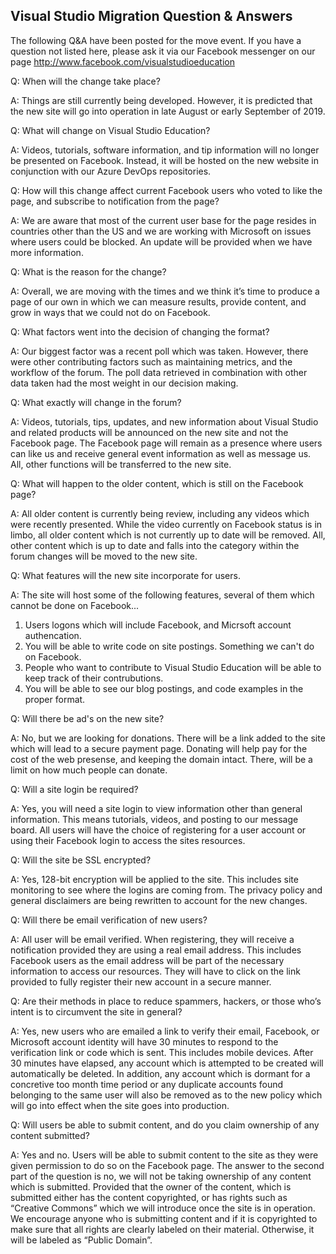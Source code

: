## Visual Studio Migration Question & Answers

The following Q&A have been posted for the move event. If you have a question not listed here, please ask it via
our Facebook messenger on our page http://www.facebook.com/visualstudioeducation


Q: When will the change take place?

A: Things are still currently being developed. However, it is predicted that the new site will go into operation in late August or early September of 2019.


Q: What will change on Visual Studio Education?

A: Videos, tutorials, software information, and tip information will no longer be presented on Facebook. Instead, it will be hosted on the new website in conjunction with our Azure DevOps repositories.


Q: How will this change affect current Facebook users who voted to like the page, and subscribe to notification from the page?

A: We are aware that most of the current user base for the page resides in countries other than the US and we are working with Microsoft on issues where users could be blocked. An update will be provided when we have more information.


Q: What is the reason for the change?

A: Overall, we are moving with the times and we think it’s time to produce a page of our own in which we can measure results, provide content, and grow in ways that we could not do on Facebook.


Q: What factors went into the decision of changing the format?

A: Our biggest factor was a recent poll which was taken. However, there were other contributing factors such as maintaining metrics, and the workflow of the forum. The poll data retrieved in combination with other data taken had the most weight in our decision making.


Q: What exactly will change in the forum?

A: Videos, tutorials, tips, updates, and new information about Visual Studio and related products will be announced on the new site and not the Facebook page. The Facebook page will remain as a presence where users can like us and receive general event information as well as message us. All, other functions will be transferred to the new site.


Q: What will happen to the older content, which is still on the Facebook page?

A: All older content is currently being review, including any videos which were recently presented. While the video currently on Facebook status is in limbo, all older content which is not currently up to date will be removed. All, other content which is up to date and falls into the category within the forum changes will be moved to the new site.

Q: What features will the new site incorporate for users.

A: The site will host some of the following features, several of them which cannot be done on Facebook...

1. Users logons which will include Facebook, and Micrsoft account authencation.
2. You will be able to write code on site postings. Something we can't do on Facebook.
3. People who want to contribute to Visual Studio Education will be able to keep track of their contrubutions.
4. You will be able to see our blog postings, and code examples in the proper format.

Q: Will there be ad's on the new site?

A: No, but we are looking for donations. There will be a link added to the site which will lead to a secure payment page. Donating will help pay for the cost of the web presense, and keeping the domain intact. There, will be a limit on how much people can donate.

Q: Will a site login be required?

A: Yes, you will need a site login to view information other than general information. This means tutorials, videos, and posting to our message board. All users will have the choice of registering for a user account or using their Facebook login to access the sites resources.


Q: Will the site be SSL encrypted?

A: Yes, 128-bit encryption will be applied to the site. This includes site monitoring to see where the logins are coming from. The privacy policy and general disclaimers are being rewritten to account for the new changes.


Q: Will there be email verification of new users?

A: All user will be email verified. When registering, they will receive a notification provided they are using a real email address. This includes Facebook users as the email address will be part of the necessary information to access our resources. They will have to click on the link provided to fully register their new account in a secure manner.


Q: Are their methods in place to reduce spammers, hackers, or those who’s intent is to circumvent the site in general?

A: Yes, new users who are emailed a link to verify their email, Facebook, or Microsoft account identity will have 30 minutes to respond to the verification link or code which is sent. This includes mobile devices. After 30 minutes have elapsed, any account which is attempted to be created will automatically be deleted. In addition, any account which is dormant for a concretive too month time period or any duplicate accounts found belonging to the same user will also be removed as to the new policy which will go into effect when the site goes into production.


Q: Will users be able to submit content, and do you claim ownership of any content submitted?

A: Yes and no. Users will be able to submit content to the site as they were given permission to do so on the Facebook page. The answer to the second part of the question is no, we will not be taking ownership of any content which is submitted. Provided that the owner of the content, which is submitted either has the content copyrighted, or has rights such as “Creative Commons” which we will introduce once the site is in operation. We encourage anyone who is submitting content and if it is copyrighted to make sure that all rights are clearly labeled on their material. Otherwise, it will be labeled as “Public Domain”.

